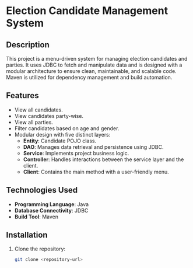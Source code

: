 # Election Candidate Management System  

## Description  
This project is a menu-driven system for managing election candidates and parties. It uses JDBC to fetch and manipulate data and is designed with a modular architecture to ensure clean, maintainable, and scalable code. Maven is utilized for dependency management and build automation.

## Features  
- View all candidates.  
- View candidates party-wise.  
- View all parties.  
- Filter candidates based on age and gender.  
- Modular design with five distinct layers:  
  - **Entity**: Candidate POJO class.  
  - **DAO**: Manages data retrieval and persistence using JDBC.  
  - **Service**: Implements project business logic.  
  - **Controller**: Handles interactions between the service layer and the client.  
  - **Client**: Contains the main method with a user-friendly menu.  

## Technologies Used  
- **Programming Language**: Java  
- **Database Connectivity**: JDBC  
- **Build Tool**: Maven  

## Installation  
1. Clone the repository:  
   ```bash
   git clone <repository-url>
